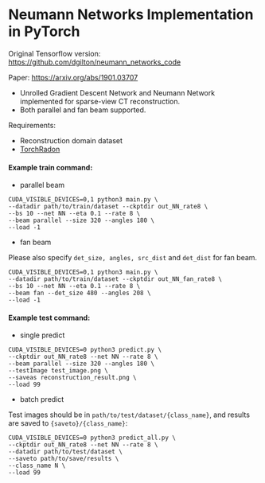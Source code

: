 # Neumann Networks Implementation in PyTorch

Original Tensorflow version: https://github.com/dgilton/neumann_networks_code

Paper: https://arxiv.org/abs/1901.03707

- Unrolled Gradient Descent Network and Neumann Network implemented for sparse-view CT reconstruction.
- Both parallel and fan beam supported.

Requirements: 
- Reconstruction domain dataset
- [TorchRadon](https://github.com/matteo-ronchetti/torch-radon)

#### Example train command:

- parallel beam

```
CUDA_VISIBLE_DEVICES=0,1 python3 main.py \
--datadir path/to/train/dataset --ckptdir out_NN_rate8 \
--bs 10 --net NN --eta 0.1 --rate 8 \
--beam parallel --size 320 --angles 180 \
--load -1
```

- fan beam

Please also specify `det_size, angles, src_dist` and `det_dist` for fan beam.

```
CUDA_VISIBLE_DEVICES=0,1 python3 main.py \
--datadir path/to/train/dataset --ckptdir out_NN_fan_rate8 \
--bs 10 --net NN --eta 0.1 --rate 8 \
--beam fan --det_size 480 --angles 208 \
--load -1
```

#### Example test command:

- single predict

```
CUDA_VISIBLE_DEVICES=0 python3 predict.py \
--ckptdir out_NN_rate8 --net NN --rate 8 \
--beam parallel --size 320 --angles 180 \
--testImage test_image.png \
--saveas reconstruction_result.png \
--load 99
```

- batch predict

Test images should be in `path/to/test/dataset/{class_name}`, and results are saved to `{saveto}/{class_name}`:

```
CUDA_VISIBLE_DEVICES=0 python3 predict_all.py \
--ckptdir out_NN_rate8 --net NN --rate 8 \
--datadir path/to/test/dataset \
--saveto path/to/save/results \
--class_name N \
--load 99
```